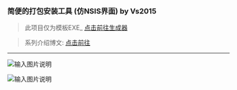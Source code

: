 ### 简便的打包安装工具 (仿NSIS界面)  by Vs2015  


> 此项目仅为模板EXE_  [点击前往生成器](http://git.oschina.net/codetimer/ctParcel-Generator)


> 系列介绍博文:  [点击前往](http://my.oschina.net/tasker/blog?catalog=3671451&temp=1470028794262)



----------------------------------------------------------------------------------------------------------------

![输入图片说明](http://git.oschina.net/uploads/images/2016/0801/132116_f843ff6a_632350.png "在这里输入图片标题")

![输入图片说明](http://git.oschina.net/uploads/images/2016/0801/132136_34c0f26f_632350.png "在这里输入图片标题")